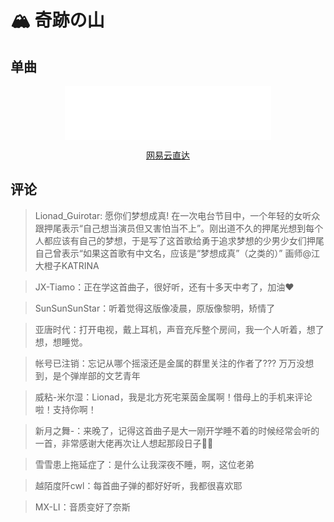 # 🏔 奇跡の山

## 单曲

<div style="text-align: center;">
  <iframe frameborder="no" border="0" marginwidth="0" marginheight="0" width=330 height=86 src="//music.163.com/outchain/player?type=2&id=1323087576&auto=1&height=66"></iframe>
  <p style="text-align: center;">
    <a href="https://music.163.com/#/song?id=1323087576">网易云直达</a>
  </p>
</div>

## 评论

> Lionad_Guirotar: 愿你们梦想成真! 在一次电台节目中，一个年轻的女听众跟押尾表示“自己想当演员但又害怕当不上”。刚出道不久的押尾光想到每个人都应该有自己的梦想，于是写了这首歌给勇于追求梦想的少男少女们押尾自己曾表示“如果这首歌有中文名，应该是“梦想成真”（之类的）” 画师@江大橙子KATRINA

> JX-Tiamo：正在学这首曲子，很好听，还有十多天中考了，加油❤

> SunSunSunStar：听着觉得这版像凌晨，原版像黎明，矫情了

> 亚唐时代：打开电视，戴上耳机，声音充斥整个房间，我一个人听着，想了想，想睡觉。

> 帐号已注销：忘记从哪个摇滚还是金属的群里关注的作者了??? 万万没想到，是个弹岸部的文艺青年

> 威粘-米尔湿：Lionad，我是北方死宅莱茵金属啊！借母上的手机来评论啦！支持你啊！

> 新月之舞-：来晚了，记得这首曲子是大一刚开学睡不着的时候经常会听的一首，非常感谢大佬再次让人想起那段日子。🏻

> 雪雪患上拖延症了：是什么让我深夜不睡，啊，这位老弟

> 越陌度阡cwl：每首曲子弹的都好好听，我都很喜欢耶

> MX-LI：音质变好了奈斯